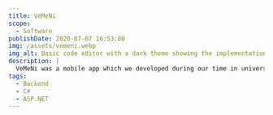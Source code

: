```yaml
---
title: VeMeNi
scope:
  - Software
publishDate: 2020-07-07 16:53:00
img: /assets/vemeni.webp
img_alt: Basic code editor with a dark theme showing the implementation of a controller in a REST API.
description: |
  VeMeNi was a mobile app which we developed during our time in university. I created the back-end REST API for it, using ASP.NET Core and Entity Framework Core to communicate with a MySQL database.
tags:
  - Backend
  - C#
  - ASP.NET
---
```

